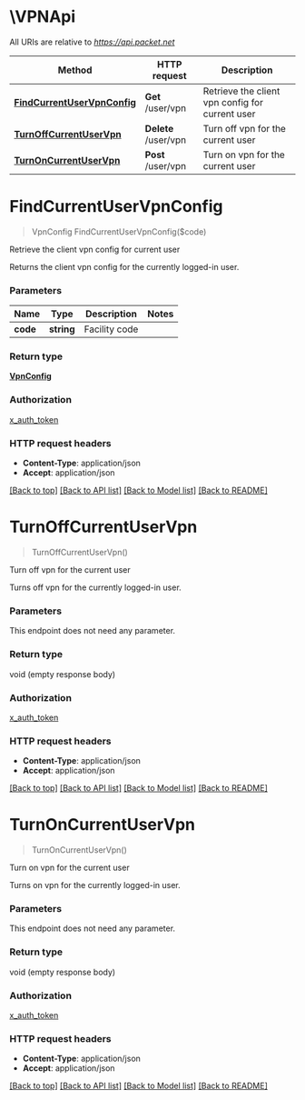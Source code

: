 # \VPNApi

All URIs are relative to *https://api.packet.net*

Method | HTTP request | Description
------------- | ------------- | -------------
[**FindCurrentUserVpnConfig**](VPNApi.md#FindCurrentUserVpnConfig) | **Get** /user/vpn | Retrieve the client vpn config for current user
[**TurnOffCurrentUserVpn**](VPNApi.md#TurnOffCurrentUserVpn) | **Delete** /user/vpn | Turn off vpn for the current user
[**TurnOnCurrentUserVpn**](VPNApi.md#TurnOnCurrentUserVpn) | **Post** /user/vpn | Turn on vpn for the current user


# **FindCurrentUserVpnConfig**
> VpnConfig FindCurrentUserVpnConfig($code)

Retrieve the client vpn config for current user

Returns the client vpn config for the currently logged-in user.


### Parameters

Name | Type | Description  | Notes
------------- | ------------- | ------------- | -------------
 **code** | **string**| Facility code | 

### Return type

[**VpnConfig**](VPNConfig.md)

### Authorization

[x_auth_token](../README.md#x_auth_token)

### HTTP request headers

 - **Content-Type**: application/json
 - **Accept**: application/json

[[Back to top]](#) [[Back to API list]](../README.md#documentation-for-api-endpoints) [[Back to Model list]](../README.md#documentation-for-models) [[Back to README]](../README.md)

# **TurnOffCurrentUserVpn**
> TurnOffCurrentUserVpn()

Turn off vpn for the current user

Turns off vpn for the currently logged-in user.


### Parameters
This endpoint does not need any parameter.

### Return type

void (empty response body)

### Authorization

[x_auth_token](../README.md#x_auth_token)

### HTTP request headers

 - **Content-Type**: application/json
 - **Accept**: application/json

[[Back to top]](#) [[Back to API list]](../README.md#documentation-for-api-endpoints) [[Back to Model list]](../README.md#documentation-for-models) [[Back to README]](../README.md)

# **TurnOnCurrentUserVpn**
> TurnOnCurrentUserVpn()

Turn on vpn for the current user

Turns on vpn for the currently logged-in user.


### Parameters
This endpoint does not need any parameter.

### Return type

void (empty response body)

### Authorization

[x_auth_token](../README.md#x_auth_token)

### HTTP request headers

 - **Content-Type**: application/json
 - **Accept**: application/json

[[Back to top]](#) [[Back to API list]](../README.md#documentation-for-api-endpoints) [[Back to Model list]](../README.md#documentation-for-models) [[Back to README]](../README.md)

